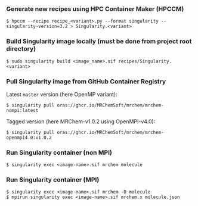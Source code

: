 ### Generate new recipes using HPC Container Maker (HPCCM)

    $ hpccm --recipe recipe_<variant>.py --format singularity --singularity-version=3.2 > Singularity.<variant>

### Build Singularity image locally (must be done from project root directory)

    $ sudo singularity build <image_name>.sif recipes/Singularity.<variant>

### Pull Singularity image from GitHub Container Registry

Latest `master` version (here OpenMP variant):

    $ singularity pull oras://ghcr.io/MRChemSoft/mrchem/mrchem-nompi:latest

Tagged version (here MRChem-v1.0.2 using OpenMPI-v4.0):

    $ singularity pull oras://ghcr.io/MRChemSoft/mrchem/mrchem-openmpi4.0:v1.0.2

### Run Singularity container (non MPI)

    $ singularity exec <image-name>.sif mrchem molecule

### Run Singularity container (MPI)

    $ singularity exec <image-name>.sif mrchem -D molecule
    $ mpirun singularity exec <image-name>.sif mrchem.x molecule.json
